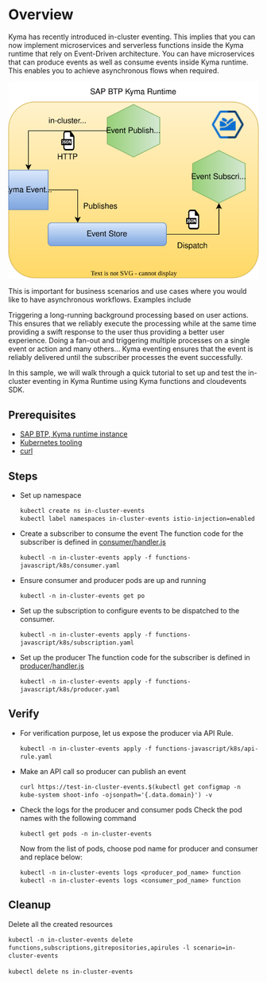 # Overview

Kyma has recently introduced in-cluster eventing. This implies that you can now implement microservices and serverless functions inside the Kyma runtime that rely on Event-Driven architecture. You can have microservices that can produce events as well as consume events inside Kyma runtime. This enables you to achieve asynchronous flows when required.

![in-cluster-events](assets/in-cluster-flow.svg)

This is important for business scenarios and use cases where you would like to have asynchronous workflows. Examples include

Triggering a long-running background processing based on user actions. This ensures that we reliably execute the processing while at the same time providing a swift response to the user thus providing a better user experience.
Doing a fan-out and triggering multiple processes on a single event or action
and many others…
Kyma eventing ensures that the event is reliably delivered until the subscriber processes the event successfully.

In this sample, we will walk through a quick tutorial to set up and test the in-cluster eventing in Kyma Runtime using Kyma functions and cloudevents SDK.

## Prerequisites

* [SAP BTP, Kyma runtime instance](../prerequisites/#kyma)
* [Kubernetes tooling](../prerequisites/#kubernetes)
* [curl](https://curl.se/download.html)

## Steps

* Set up namespace

    ```shell
    kubectl create ns in-cluster-events
    kubectl label namespaces in-cluster-events istio-injection=enabled
    ```

* Create a subscriber to consume the event
    The function code for the subscriber is defined in [consumer/handler.js](functions-javascript/consumer/handler.js)

    ```shell
    kubectl -n in-cluster-events apply -f functions-javascript/k8s/consumer.yaml
    ```

* Ensure consumer and producer pods are up and running

    ```shell
    kubectl -n in-cluster-events get po
    ```

* Set up the subscription to configure events to be dispatched to the consumer.

    ```shell
    kubectl -n in-cluster-events apply -f functions-javascript/k8s/subscription.yaml
    ```

* Set up the producer
    The function code for the subscriber is defined in [producer/handler.js](functions-javascript/producer/handler.js)

    ```shell
    kubectl -n in-cluster-events apply -f functions-javascript/k8s/producer.yaml
    ```

## Verify

* For verification purpose, let us expose the producer via API Rule.

    ```shell
    kubectl -n in-cluster-events apply -f functions-javascript/k8s/api-rule.yaml
    ```

* Make an API call so producer can publish an event

    ```shell
    curl https://test-in-cluster-events.$(kubectl get configmap -n kube-system shoot-info -ojsonpath='{.data.domain}') -v
    ```

* Check the logs for the producer and consumer pods
  Check the pod names with the following command

    ```shell
    kubectl get pods -n in-cluster-events
    ```

   Now from the list of pods, choose pod name for producer and consumer and replace below:

    ```shell
    kubectl -n in-cluster-events logs <producer_pod_name> function
    kubectl -n in-cluster-events logs <consumer_pod_name> function
    ```

## Cleanup

Delete all the created resources

```shell
kubectl -n in-cluster-events delete functions,subscriptions,gitrepositories,apirules -l scenario=in-cluster-events

kubectl delete ns in-cluster-events
```
